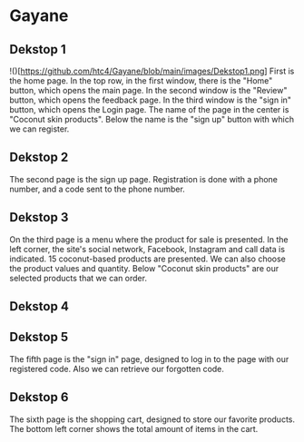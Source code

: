 # Gayane
## Dekstop 1
!()[<https://github.com/htc4/Gayane/blob/main/images/Dekstop1.png>]
First is the home page. In the top row, in the first window, there is the "Home" button, which opens the main page. 
In the second window is the "Review" button, which opens the feedback page. In the third window is the "sign in" button, which opens the Login page.
The name of the page in the center is "Coconut skin products". Below the name is the "sign up" button with which we can register.

## Dekstop 2
The second page is the sign up page. 
Registration is done with a phone number,
and a code sent to the phone number.

## Dekstop 3

On the third page is a menu where the product for sale is presented. 
In the left corner, the site's social network, Facebook, Instagram and call data is indicated. 
15 coconut-based products are presented. We can also choose the product values and quantity.
Below "Coconut skin products" are our selected products that we can order.

## Dekstop 4


## Dekstop 5
The fifth page is the "sign in" page,
designed to log in to the page with our registered code. 
Also we can retrieve our forgotten code.

## Dekstop 6
The sixth page is the shopping cart, 
designed to store our favorite products. 
The bottom left corner shows the total amount of items in the cart.



